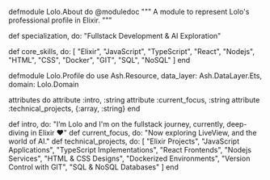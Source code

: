 defmodule Lolo.About do
  @moduledoc """
  A module to represent Lolo's professional profile in Elixir.
  """

  def specialization, do: "Fullstack Development & AI Exploration"

  def core_skills, do: [
    "Elixir",
    "JavaScript",
    "TypeScript",
    "React",
    "Nodejs",
    "HTML",
    "CSS",
    "Docker",
    "GIT",
    "SQL",
    "NoSQL"
  ]
end

defmodule Lolo.Profile do
  use Ash.Resource, 
    data_layer: Ash.DataLayer.Ets,
    domain: Lolo.Domain

  attributes do
    attribute :intro, :string
    attribute :current_focus, :string
    attribute :technical_projects, {:array, :string}
  end

  def intro, do: "I’m Lolo and I'm on the fullstack journey, currently, deep-diving in Elixir ♥"
  def current_focus, do: "Now exploring LiveView, and the world of AI."
  def technical_projects, do: [
    "Elixir Projects",
    "JavaScript Applications",
    "TypeScript Implementations",
    "React Frontends",
    "Nodejs Services",
    "HTML & CSS Designs",
    "Dockerized Environments",
    "Version Control with GIT",
    "SQL & NoSQL Databases"
  ]
end

